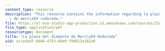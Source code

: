 ```yaml
---
content_type: resource
description: "This resource contains the information regarding la plaza del diamante\
  \ de merc\xE9 rodoreda."
file: https://ol-ocw-studio-app-production.s3.amazonaws.com/courses/21g-716-introduction-to-contemporary-hispanic-literature-spring-2005/accedadf0d46475369e9f9d813a182a9_MIT21G_716S05_thir_essay.pdf
file_type: application/pdf
resourcetype: Document
title: "La plaza del diamante de Merc\xE9 Rodoreda"
uid: accedadf-0d46-4753-69e9-f9d813a182a9
---
```

